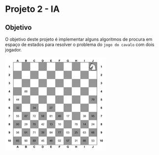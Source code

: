 # Projeto 2 - IA

## Objetivo

O objetivo deste projeto é implementar alguns algoritmos de procura em espaço de estados para resolver o problema do `jogo do cavalo` com dois jogador.

![Jogo do Cavalo](img/tabuleiro-cavalo.png)
